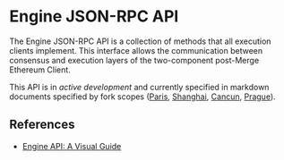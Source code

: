 # Engine JSON-RPC API

The Engine JSON-RPC API is a collection of methods that all execution clients implement.
This interface allows the communication between consensus and execution layers of the two-component post-Merge Ethereum Client.

This API is in *active development* and currently specified in markdown documents specified by fork scopes ([Paris](./paris.md), [Shanghai](./shanghai.md), [Cancun](./cancun.md), [Prague](./prague.md)).

## References
* [Engine API: A Visual Guide](https://hackmd.io/@danielrachi/engine_api)
